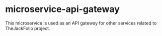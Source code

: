 # microservice-api-gateway
This microservice is used as an API gateway for other services related to TheJackFolio project.
